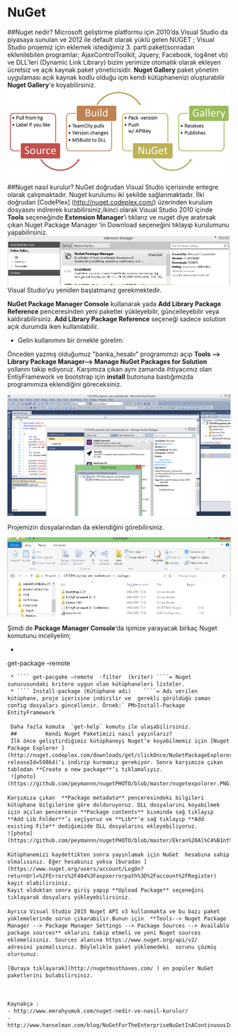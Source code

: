 # NuGet
##Nuget nedir?
Microsoft geliştirme platformu için 2010’da Visual Studio da piyasaya sunulan ve 2012 ile default olarak yüklü gelen NUGET ; Visual Studio projemiz için eklemek istediğimiz 3. parti paket(sonradan eklenilebilen programlar; AjaxControlToolkit, Jquery, Facebook, log4net vb) ve DLL’leri (Dynamic Link Library)  bizim yerimize otomatik olarak ekleyen ücretsiz  ve açık kaynak paket yöneticisidir. **Nuget Gallery** paket yönetim uygulaması açık kaynak kodlu olduğu için kendi kütüphanenizi oluşturabilir **Nuget Gallery**'e  koyabilirsiniz.
![photo](https://github.com/peymannn/nugetPHOTO/blob/master/nuget1.png)

##Nuget nasıl kurulur?
NuGet doğrudan Visual Studio içerisinde entegre olarak çalışmaktadır. Nuget kurulumu iki şekilde sağlanmaktadır. İlki doğrudan [CodePlex] (http://nuget.codeplex.com/) üzerinden kurulum dosyasını indirerek kurabilirsiniz,ikinci olarak Visual Studio 2010 içinde **Tools**  seçeneğinde  **Extension Manager**’i   tıklarız ve nuget diye aratırsak çıkan Nuget Package Manager ‘in Download seçeneğini tıklayıp kurulumunu yapabilirsiniz.
![photo](https://github.com/peymannn/nugetPHOTO/blob/master/Ekran%20Al%C4%B1nt%C4%B1s%C4%B1n%202.PNG)
Visual Studio’yu yeniden başlatmanız gerekmektedir. 

**NuGet Package Manager Console** kullanarak yada **Add Library Package Reference** penceresinden yeni paketler yükleyebilir, güncelleyebilir veya kaldırabilirsiniz. **Add Library Package Reference** seçeneği sadece solution açık durumda iken kullanılabilir. 
* Gelin kullanımını bir örnekle  görelim:

Önceden yazmış olduğumuz "banka_hesabı" programımızı açıp  **Tools --> Library Package Manager--> Manage NuGet Packages for Solution**   yollarını takip ediyoruz. Karşımıza çıkan aynı zamanda ihtiyacımız olan EntiyFramework ve bootstrap için **install** butonuna bastığımızda programımıza eklendiğini göreceksiniz.

![photo](https://github.com/peymannn/nugetPHOTO/blob/master/Ekran%20Al%C4%B1nt%C4%B1s%C4%B13.PNG)

Projemizin dosyalarından da eklendiğini görebilirsiniz.

![photo](https://github.com/peymannn/nugetPHOTO/blob/master/6.PNG)

 Şimdi de **Package Manager Console**‘da işimize yarayacak birkaç Nuget komutunu inceliyelim;
 
 * ````
 get-package –remote
````= Nuget sunucusu üzerinde bulunan ve  indirebileceğiniz tüm kütüphaneleri  listeler.
 * ```` get-pacgake –remote  -filter  (kriter) ````= Nuget sunucusundaki kritere uygun olan kütüphaneleri listeler.
 * ````	Install-package (Kütüphane adı)    ````= Adı verilen kütüphane, proje içerisine indirilir ve  gerekli görüldüğü zaman config dosyaları güncellenir. Örnek:` PM>Install-Package EntityFramework `

 Daha fazla komuta  `get-help` komutu ile ulaşabilirsiniz.
 ##         Kendi Nuget Paketimizi nasıl yayınlarız?
 İlk önce geliştirdiğimiz kütüphaneyi Nuget‘e koyabilmemiz için [Nuget Package Explorer ](http://nuget.codeplex.com/downloads/get/clickOnce/NuGetPackageExplorer.application?releaseId=59864)‘ı indirip kurmamız gerekiyor. Sonra karşımıza çıkan tablodan **Create a new package**‘ı tıklamalıyız.
 ![photo](https://github.com/peymannn/nugetPHOTO/blob/master/nugetexpolorer.PNG)
 
Karşımıza çıkan  **Package metadata** penceresindeki bilgileri kütüphane bilgilerine göre dolduruyoruz. DLL dosyalarını koyabilmek için açılan pencerenin **Package contents** kısmında sağ tıklayıp  **Add Lib Folder**’ı seçiyoruz ve **Lib**‘e sağ tıklayıp **Add existing File** dediğimizde DLL dosyalarını ekleyebiliyoruz.
![photo](https://github.com/peymannn/nugetPHOTO/blob/master/Ekran%20Al%C4%B1nt%C4%B1s%C4%B17.PNG)

Kütüphanemizi kaydettikten sonra yayınlamak için NuGet  hesabına sahip olmalısınız. Eğer hesabınız yoksa [buradan ](https://www.nuget.org/users/account/LogOn?returnUrl=%2FErrors%2F404%3Faspxerrorpath%3D%2Faccount%2FRegister) kayıt olabilirsiniz.
Kayıt olduktan sonra giriş yapıp **Upload Package** seçeneğini tıklayarak dosyaları yükleyebilirsiniz.

Ayrıca Visual Studio 2015 Nuget API v3 kullanmakta ve bu bazı paket yüklemelerinde sorun çıkarabilir.Bunun için  **Tools--> Nuget Package Manager --> Package Manager Settings --> Package Sources --> Available package sources** oklarını takip etmeli ve yeni Nuget sources eklemelisiniz. Sources alanına https://www.nuget.org/api/v2/   
adresini yazmalısınız. Böylelikle paket yüklemedeki  sorunu çözmüş olursunuz.

[Buraya tıklayarak](http://nugetmusthaves.com/ ) en popüler NuGet paketlerini bulabilirsiniz.



Kaynakça :
- http://www.emrahyumuk.com/nuget-nedir-ve-nasil-kurulur/
- http://www.hanselman.com/blog/NuGetForTheEnterpriseNuGetInAContinuousIntegrationAutomatedBuildSystem.aspx
